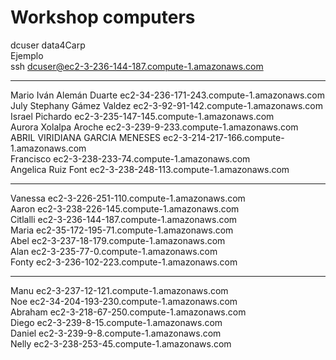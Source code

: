 # Workshop computers  
dcuser data4Carp   
Ejemplo   
ssh dcuser@ec2-3-236-144-187.compute-1.amazonaws.com   
___________________________________________________________
Mario Iván Alemán Duarte	ec2-34-236-171-243.compute-1.amazonaws.com  
July Stephany Gámez Valdez	ec2-3-92-91-142.compute-1.amazonaws.com  
Israel Pichardo 	ec2-3-235-147-145.compute-1.amazonaws.com    
Aurora Xolalpa Aroche 	ec2-3-239-9-233.compute-1.amazonaws.com  
ABRIL VIRIDIANA GARCIA MENESES	ec2-3-214-217-166.compute-1.amazonaws.com  
Francisco	ec2-3-238-233-74.compute-1.amazonaws.com  
Angelica Ruiz Font	ec2-3-238-248-113.compute-1.amazonaws.com  
____________________________________________________________
Vanessa	ec2-3-226-251-110.compute-1.amazonaws.com  
Aaron	ec2-3-238-226-145.compute-1.amazonaws.com  
Citlalli	ec2-3-236-144-187.compute-1.amazonaws.com  
Maria	ec2-35-172-195-71.compute-1.amazonaws.com  
Abel	ec2-3-237-18-179.compute-1.amazonaws.com  
Alan	ec2-3-235-77-0.compute-1.amazonaws.com  
Fonty	ec2-3-236-102-223.compute-1.amazonaws.com  
____________________________________________________________
Manu	ec2-3-237-12-121.compute-1.amazonaws.com  
Noe	ec2-34-204-193-230.compute-1.amazonaws.com  
Abraham	ec2-3-218-67-250.compute-1.amazonaws.com  
Diego	ec2-3-239-8-15.compute-1.amazonaws.com  
Daniel	ec2-3-239-9-8.compute-1.amazonaws.com  
Nelly	ec2-3-238-253-45.compute-1.amazonaws.com  
